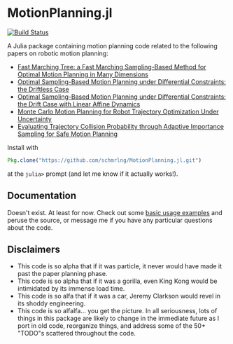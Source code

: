 # MotionPlanning.jl

[![Build Status](https://travis-ci.org/schmrlng/MotionPlanning.jl.svg?branch=master)](https://travis-ci.org/schmrlng/MotionPlanning.jl)

A Julia package containing motion planning code related to the following papers on robotic motion planning:
- [Fast Marching Tree: a Fast Marching Sampling-Based Method for Optimal Motion Planning in Many Dimensions](http://arxiv.org/abs/1306.3532)
- [Optimal Sampling-Based Motion Planning under Differential Constraints: the Driftless Case](http://arxiv.org/abs/1403.2483)
- [Optimal Sampling-Based Motion Planning under Differential Constraints: the Drift Case with Linear Affine Dynamics](http://arxiv.org/abs/1405.7421)
- [Monte Carlo Motion Planning for Robot Trajectory Optimization Under Uncertainty](http://arxiv.org/abs/1504.08053)
- [Evaluating Trajectory Collision Probability through Adaptive Importance Sampling for Safe Motion Planning](https://arxiv.org/abs/1609.05399)

Install with
```julia
Pkg.clone("https://github.com/schmrlng/MotionPlanning.jl.git")
```
at the ```julia>``` prompt (and let me know if it actually works!).

## Documentation
Doesn't exist. At least for now. Check out some [basic usage examples](http://nbviewer.ipython.org/github/schmrlng/MotionPlanning.jl/blob/master/docs/MotionPlanning.ipynb) and peruse the source, or message me if you have any particular questions about the code.

## Disclaimers
- This code is so alpha that if it was particle, it never would have made it past the paper planning phase.
- This code is so alpha that if it was a gorilla, even King Kong would be intimidated by its immense load time.
- This code is so alfa that if it was a car, Jeremy Clarkson would revel in its shoddy engineering.
- This code is so alfalfa... you get the picture.
In all seriousness, lots of things in this package are likely to change in the immediate future as I port in old code, reorganize things, and address some of the 50+ "TODO"s scattered throughout the code.
